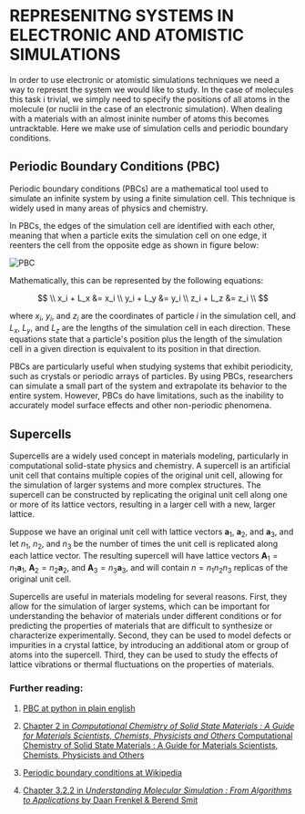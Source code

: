 # REPRESENITNG SYSTEMS IN ELECTRONIC AND ATOMISTIC SIMULATIONS 

In order to use electronic or atomistic simulations techniques we need a way to represnt the system we would like to study. In the case of molecules this task i trivial, we simply need to specify the positions of all atoms in the molecule (or nuclii in the case of an electronic simulation). When dealing with a materials with an almost ininite number of atoms this becomes untracktable. Here we make use of simulation cells and periodic boundary conditions.

## Periodic Boundary Conditions (PBC)

Periodic boundary conditions (PBCs) are a mathematical tool used to simulate an infinite system by using a finite simulation cell. This technique is widely used in many areas of physics and chemistry.

In PBCs, the edges of the simulation cell are identified with each other, meaning that when a particle exits the simulation cell on one edge, it reenters the cell from the opposite edge as shown in figure below:

![PBC](PBC.gif)

 Mathematically, this can be represented by the following equations:

$$
\\
x_i + L_x &= x_i \\
y_i + L_y &= y_i \\
z_i + L_z &= z_i
\\
$$

where $x_i$, $y_i$, and $z_i$ are the coordinates of particle $i$ in the simulation cell, and $L_x$, $L_y$, and $L_z$ are the lengths of the simulation cell in each direction. These equations state that a particle's position plus the length of the simulation cell in a given direction is equivalent to its position in that direction.

PBCs are particularly useful when studying systems that exhibit periodicity, such as crystals or periodic arrays of particles. By using PBCs, researchers can simulate a small part of the system and extrapolate its behavior to the entire system. However, PBCs do have limitations, such as the inability to accurately model surface effects and other non-periodic phenomena.

## Supercells

Supercells are a widely used concept in materials modeling, particularly in computational solid-state physics and chemistry. A supercell is an artificial unit cell that contains multiple copies of the original unit cell, allowing for the simulation of larger systems and more complex structures. The supercell can be constructed by replicating the original unit cell along one or more of its lattice vectors, resulting in a larger cell with a new, larger lattice.

Suppose we have an original unit cell with lattice vectors $\mathbf{a}_1$, $\mathbf{a}_2$, and $\mathbf{a}_3$, and let $n_1$, $n_2$, and $n_3$ be the number of times the unit cell is replicated along each lattice vector. The resulting supercell will have lattice vectors $\mathbf{A}_1=n_1\mathbf{a}_1$, $\mathbf{A}_2=n_2\mathbf{a}_2$, and $\mathbf{A}_3=n_3\mathbf{a}_3$, and will contain $n=n_1n_2n_3$ replicas of the original unit cell.

Supercells are useful in materials modeling for several reasons. First, they allow for the simulation of larger systems, which can be important for understanding the behavior of materials under different conditions or for predicting the properties of materials that are difficult to synthesize or characterize experimentally. Second, they can be used to model defects or impurities in a crystal lattice, by introducing an additional atom or group of atoms into the supercell. Third, they can be used to study the effects of lattice vibrations or thermal fluctuations on the properties of materials.


### Further reading:

1. [PBC at python in plain english](https://python.plainenglish.io/molecular-dynamics-periodic-boundary-conditions-21f957bbb294)

2. [Chapter 2 in *Computational Chemistry of Solid State Materials : A Guide for Materials Scientists, Chemists, Physicists and Others* Computational Chemistry of Solid State Materials : A Guide for Materials Scientists, Chemists, Physicists and Others](https://ebookcentral.proquest.com/lib/uu/reader.action?docID=481650#)

3. [Periodic boundary conditions at Wikipedia](https://en.wikipedia.org/wiki/Periodic_boundary_conditions)

4. [Chapter 3.2.2 in *Understanding Molecular Simulation : From Algorithms to Applications* by Daan Frenkel & Berend Smit](https://ebookcentral.proquest.com/lib/uu/reader.action?docID=307221)